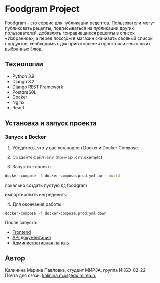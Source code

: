 # Foodgram Project

Foodgram - это сервис для публикации рецептов. Пользователи могут публиковать рецепты, подписываться на публикации других пользователей, добавлять понравившиеся рецепты в список «Избранное», а перед походом в магазин скачивать сводный список продуктов, необходимых для приготовления одного или нескольких выбранных блюд.

## Технологии

- Python 3.9
- Django 3.2
- Django REST Framework
- PostgreSQL
- Docker
- Nginx
- React

## Установка и запуск проекта

### Запуск в Docker

1. Убедитесь, что у вас установлен Docker и Docker Compose.

2. Создайте файл .env (пример .env.example)

3. Запустите проект:
```bash
docker-compose -f docker-compose.prod.yml up --build
```
локально
создать пустую бд foodgram

импортировать ингредиенты




4. Для окончания работы:
```bash
docker-compose -f docker-compose.prod.yml down
```

После запуска:
- [Frontend](http://localhost)
- [API документация](http://localhost/api/docs/)
- [Административная панель](http://localhost/admin/)

## Автор
Калинина Марина Павловна, студент МИРЭА, группа ИКБО-02-22\
Почта для связи: kalinina.m.p@edu.mirea.ru

